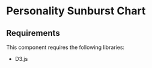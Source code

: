 # Personality Sunburst Chart

## Requirements

This component requires the following libraries:
- D3.js